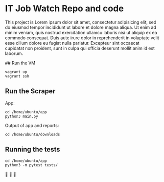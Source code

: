 # IT Job Watch Repo and code

This project is Lorem ipsum dolor sit amet, consectetur adipisicing elit, sed do eiusmod tempor incididunt ut labore et dolore magna aliqua. Ut enim ad minim veniam, quis nostrud exercitation ullamco laboris nisi ut aliquip ex ea commodo consequat. Duis aute irure dolor in reprehenderit in voluptate velit esse cillum dolore eu fugiat nulla pariatur. Excepteur sint occaecat cupidatat non proident, sunt in culpa qui officia deserunt mollit anim id est laborum.

## Run the VM

```
vagrant up
vagrant ssh
```

## Run the Scraper
App:
```
cd /home/ubuntu/app
python3 main.py
```
Output of app and reports:
```
cd /home/ubuntu/downloads
```

## Running the tests

```
cd /home/ubuntu/app
python3 -m pytest tests/
```
:taco:
:taco:
:taco:
